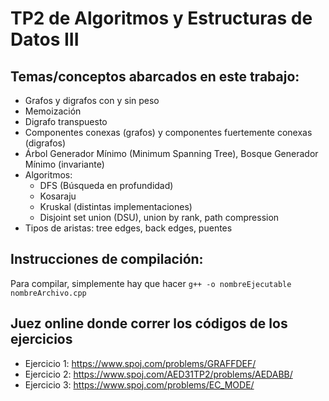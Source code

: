 # TP2 de Algoritmos y Estructuras de Datos III

## Temas/conceptos abarcados en este trabajo:
* Grafos y digrafos con y sin peso
* Memoización
* Digrafo transpuesto
* Componentes conexas (grafos) y componentes fuertemente conexas (digrafos)
* Árbol Generador Mínimo (Minimum Spanning Tree), Bosque Generador Mínimo (invariante) 
* Algoritmos:
	* DFS (Búsqueda en profundidad)
	* Kosaraju
	* Kruskal (distintas implementaciones)
	* Disjoint set union (DSU), union by rank, path compression
* Tipos de aristas: tree edges, back edges, puentes

## Instrucciones de compilación:
Para compilar, simplemente hay que hacer `g++ -o nombreEjecutable nombreArchivo.cpp`


## Juez online donde correr los códigos de los ejercicios
* Ejercicio 1: https://www.spoj.com/problems/GRAFFDEF/
* Ejercicio 2: https://www.spoj.com/AED31TP2/problems/AEDABB/ 
* Ejercicio 3: https://www.spoj.com/problems/EC_MODE/